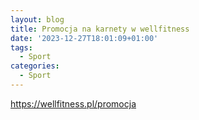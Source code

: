 ```yaml
---
layout: blog
title: Promocja na karnety w wellfitness
date: '2023-12-27T18:01:09+01:00'
tags:
  - Sport
categories:
  - Sport
---
```

https://wellfitness.pl/promocja

